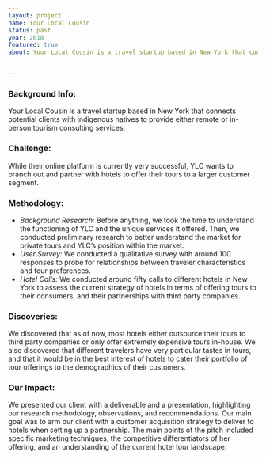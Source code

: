 ```yaml
---
layout: project
name: Your Local Cousin
status: past
year: 2018
featured: true
about: Your Local Cousin is a travel startup based in New York that connects potential clients with indigenous natives to provide either remote or in-person tourism consulting services.


---
```



### **Background Info:**

Your Local Cousin is a travel startup based in New York that connects potential clients with indigenous natives to provide either remote or in-person tourism consulting services.

### **Challenge:**

While their online platform is currently very successful, YLC wants to branch out and partner with hotels to offer their tours to a larger customer segment.

### **Methodology:**

-   *Background Research:* Before anything, we took the time to understand the functioning of YLC and the unique services it offered. Then, we conducted preliminary research to better understand the market for private tours and YLC’s position within the market.
-   *User Survey:* We conducted a qualitative survey with around 100 responses to probe for relationships between traveler characteristics and tour preferences.
-   *Hotel Calls:* We conducted around fifty calls to different hotels in New York to assess the current strategy of hotels in terms of offering tours to their consumers, and their partnerships with third party companies.

### **Discoveries:**

We discovered that as of now, most hotels either outsource their tours to third party companies or only offer extremely expensive tours in-house. We also discovered that different travelers have very particular tastes in tours, and that it would be in the best interest of hotels to cater their portfolio of tour offerings to the demographics of their customers.

### **Our Impact:**

We presented our client with a deliverable and a presentation, highlighting our research methodology, observations, and recommendations. Our main goal was to arm our client with a customer acquisition strategy to deliver to hotels when setting up a partnership. The main points of the pitch included specific marketing techniques, the competitive differentiators of her offering, and an understanding of the current hotel tour landscape.